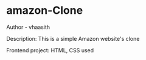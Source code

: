 # amazon-Clone

Author - vhaasith

Description: This is a simple Amazon website's clone

Frontend project: HTML, CSS used


